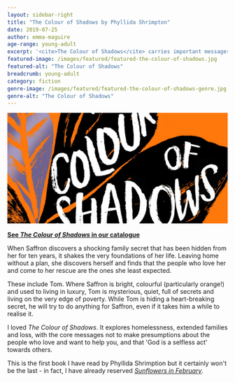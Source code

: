 ```yaml
---
layout: sidebar-right
title: "The Colour of Shadows by Phyllida Shrimpton"
date: 2019-07-25
author: emma-maguire
age-range: young-adult
excerpt: '<cite>The Colour of Shadows</cite> carries important messages and explores homelessness, extended families and loss.'
featured-image: /images/featured/featured-the-colour-of-shadows.jpg
featured-alt: "The Colour of Shadows"
breadcrumb: young-adult
category: fiction
genre-image: /images/featured/featured-the-colour-of-shadows-genre.jpg
genre-alt: "The Colour of Shadows"
---
```


![The Colour of Shadows](/images/featured/featured-the-colour-of-shadows.jpg)

**[See <cite>The Colour of Shadows</cite> in our catalogue](https://suffolk.spydus.co.uk/cgi-bin/spydus.exe/ENQ/OPAC/BIBENQ?BRN=2503082)**

When Saffron discovers a shocking family secret that has been hidden from her for ten years, it shakes the very foundations of her life. Leaving home without a plan, she discovers herself and finds that the people who love her and come to her rescue are the ones she least expected.

These include Tom. Where Saffron is bright, colourful (particularly orange!) and used to living in luxury, Tom is mysterious, quiet, full of secrets and living on the very edge of poverty. While Tom is hiding a heart-breaking secret, he will try to do anything for Saffron, even if it takes him a while to realise it.

I loved <cite>The Colour of Shadows</cite>. It explores homelessness, extended families and loss, with the core messages not to make presumptions about the people who love and want to help you, and that 'God is a selfless act' towards others.

This is the first book I have read by Phyllida Shrimption but it certainly won't be the last - in fact, I have already reserved [<cite>Sunflowers in February</cite>](/new-suggestions/young-adult/sunflowers-in-february-by-phyllida-shrimpton/).
